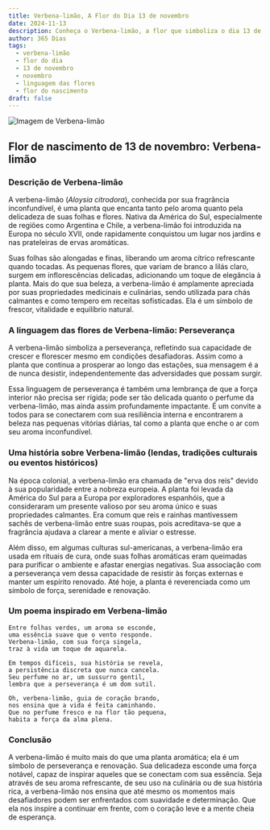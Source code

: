 ```yaml
---
title: Verbena-limão, A Flor do Dia 13 de novembro
date: 2024-11-13
description: Conheça o Verbena-limão, a flor que simboliza o dia 13 de novembro e seu significado 'Perseverança'. Explore a beleza e o simbolismo desta flor encantadora.
author: 365 Dias
tags:
  - verbena-limão
  - flor do dia
  - 13 de novembro
  - novembro
  - linguagem das flores
  - flor do nascimento
draft: false
---
```


![Imagem de Verbena-limão](https://cdn.pixabay.com/photo/2020/05/16/19/40/lemon-verbena-5178934_640.jpg#center)


## Flor de nascimento de 13 de novembro: Verbena-limão

### Descrição de Verbena-limão

A verbena-limão (_Aloysia citrodora_), conhecida por sua fragrância inconfundível, é uma planta que encanta tanto pelo aroma quanto pela delicadeza de suas folhas e flores. Nativa da América do Sul, especialmente de regiões como Argentina e Chile, a verbena-limão foi introduzida na Europa no século XVII, onde rapidamente conquistou um lugar nos jardins e nas prateleiras de ervas aromáticas.

Suas folhas são alongadas e finas, liberando um aroma cítrico refrescante quando tocadas. As pequenas flores, que variam de branco a lilás claro, surgem em inflorescências delicadas, adicionando um toque de elegância à planta. Mais do que sua beleza, a verbena-limão é amplamente apreciada por suas propriedades medicinais e culinárias, sendo utilizada para chás calmantes e como tempero em receitas sofisticadas. Ela é um símbolo de frescor, vitalidade e equilíbrio natural.

### A linguagem das flores de Verbena-limão: Perseverança

A verbena-limão simboliza a perseverança, refletindo sua capacidade de crescer e florescer mesmo em condições desafiadoras. Assim como a planta que continua a prosperar ao longo das estações, sua mensagem é a de nunca desistir, independentemente das adversidades que possam surgir.

Essa linguagem de perseverança é também uma lembrança de que a força interior não precisa ser rígida; pode ser tão delicada quanto o perfume da verbena-limão, mas ainda assim profundamente impactante. É um convite a todos para se conectarem com sua resiliência interna e encontrarem a beleza nas pequenas vitórias diárias, tal como a planta que enche o ar com seu aroma inconfundível.

### Uma história sobre Verbena-limão (lendas, tradições culturais ou eventos históricos)

Na época colonial, a verbena-limão era chamada de "erva dos reis" devido à sua popularidade entre a nobreza europeia. A planta foi levada da América do Sul para a Europa por exploradores espanhóis, que a consideraram um presente valioso por seu aroma único e suas propriedades calmantes. Era comum que reis e rainhas mantivessem sachês de verbena-limão entre suas roupas, pois acreditava-se que a fragrância ajudava a clarear a mente e aliviar o estresse.

Além disso, em algumas culturas sul-americanas, a verbena-limão era usada em rituais de cura, onde suas folhas aromáticas eram queimadas para purificar o ambiente e afastar energias negativas. Sua associação com a perseverança vem dessa capacidade de resistir às forças externas e manter um espírito renovado. Até hoje, a planta é reverenciada como um símbolo de força, serenidade e renovação.

### Um poema inspirado em Verbena-limão

```
Entre folhas verdes, um aroma se esconde,  
uma essência suave que o vento responde.  
Verbena-limão, com sua força singela,  
traz à vida um toque de aquarela.  

Em tempos difíceis, sua história se revela,  
a persistência discreta que nunca cancela.  
Seu perfume no ar, um sussurro gentil,  
lembra que a perseverança é um dom sutil.  

Oh, verbena-limão, guia de coração brando,  
nos ensina que a vida é feita caminhando.  
Que no perfume fresco e na flor tão pequena,  
habita a força da alma plena.  
```

### Conclusão

A verbena-limão é muito mais do que uma planta aromática; ela é um símbolo de perseverança e renovação. Sua delicadeza esconde uma força notável, capaz de inspirar aqueles que se conectam com sua essência. Seja através de seu aroma refrescante, de seu uso na culinária ou de sua história rica, a verbena-limão nos ensina que até mesmo os momentos mais desafiadores podem ser enfrentados com suavidade e determinação. Que ela nos inspire a continuar em frente, com o coração leve e a mente cheia de esperança.